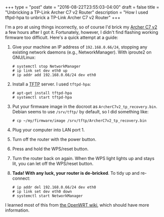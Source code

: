 +++
type = "post"
date = "2016-08-22T23:55:03-04:00"
draft = false
title = "Unbricking a TP-Link Archer C7 v2 Router"
description = "How I used tftpd-hpa to unbrick a TP-Link Archer C7 v2 Router"
+++

I'm a pro at using things incorrectly, so of course I'd brick my [Archer
C7 v2][2] a few hours after I got it. Fortunately, however, I didn't
find flashing working firmware too difficult. Here's a quick attempt at
a guide:

 1. Give your machine an IP address of `192.168.0.66/24`, stopping any
    existing network daemons (e.g., NetworkManager). With iproute2 on
    GNU/Linux:

        # systemctl stop NetworkManager
        # ip link set dev eth0 up
        # ip addr add 192.168.0.66/24 dev eth0

 2. Install a [TFTP][3] server. I used `tftpd-hpa`:

        # apt-get install tftpd-hpa
        # systemctl start tftpd-hpa

 3. Put your firmware image in the docroot as
    `ArcherC7v2_tp_recovery.bin`. Debian seems to use `/srv/tftp/` by
    default, so I did something like:

        # cp ~/my/firmware/image /srv/tftp/ArcherC7v2_tp_recovery.bin

 4. Plug your computer into LAN port 1.
 5. Turn off the router with the power button.
 6. Press and hold the WPS/reset button.
 7. Turn the router back on again. When the WPS light lights up and
    stays lit, you can let off the WPS/reset button.
 8. **Tada! With any luck, your router is de-bricked**. To tidy up and
    re-connect:

        # ip addr del 192.168.0.66/24 dev eth0
        # ip link set dev eth0 down
        # systemctl start NetworkManager

I learned most of this from [the OpenWRT wiki][1], which should have
more information.

[1]: https://wiki.openwrt.org/toh/tp-link/archer-c5-c7-wdr7500#tftp_recovery_de-bricking
[2]: https://wiki.openwrt.org/toh/tp-link/archer-c5-c7-wdr7500
[3]: https://en.wikipedia.org/wiki/Trivial_File_Transfer_Protocol

